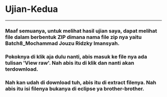 # Ujian-Kedua
---

### Maaf semuanya, untuk melihat hasil ujian saya, dapat melihat file dalam berbentuk ZIP dimana nama file zip nya yaitu Batch8_Mochammad Jouzu Ridzky Imansyah.
### Pokoknya di klik aja dulu nanti, abis masuk ke file nya ada tulisan 'View raw'. Nah abis itu di klik dan nanti akan terdownload.
### Nah kan udah di download tuh, abis itu di extract filenya. Nah abis itu isi filenya bukanya di eclipse ya brother-brother.
